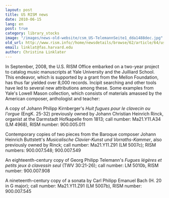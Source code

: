 ```yaml
---
layout: post
title: US RISM news
date: 2010-06-15
lang: en
post: true
category: library_stocks
image: "/images/news-old-website/csm_US-TelemannSeite1_dda1488dec.jpg"
old_url: http://www.rism.info//home/newsdetails/browse/62/article/64/us-rism-news.html
email: linklat@fas.harvard.edu
author: Christina Linklater
---
```



In September, 2008, the U.S. RISM Office embarked on a two-year project to catalog music manuscripts at Yale University and the Juilliard School. This endeavor, which is supported by a grant from the Mellon Foundation, has thus far yielded over 8,000 records. Incipit searching and other tools have led to several new attributions among these. Some examples from Yale's Lowell Mason collection, which consists of materials amassed by the American composer, anthologist and teacher:

A copy of Johann Philipp Kirnberger's _Huit fugues pour le clavecin ou l'orgue_ (EngK. 25-32) previously owned by Johann Christian Heinrich Rinck, organist at the Darmstadt Hofkapelle from 1813; call number: Ma21.Y11.A34 (LM 4968), RISM number: 900.005.011

Contemporary copies of two pieces from the Baroque composer Johann Heinrich Buttstett's _Musicalische Clavier-Kunst und Vorraths-Kammer_, also previously owned by Rinck; call number: Ma21.Y11.Z91 (LM 5007c); RISM numbers: 900.007.548; 900.007.549

An eighteenth-century copy of Georg Philipp Telemann's _Fugues légères et petits jeux à clavessin seul_ (TWV 30:21-26); call number: LM 5010b, RISM number: 900.007.908

A nineteenth-century copy of a sonata by Carl Philipp Emanuel Bach (H. 20 in G major); call number: Ma21.Y11.Z91 (LM 5007b), RISM number: 900.007.545


